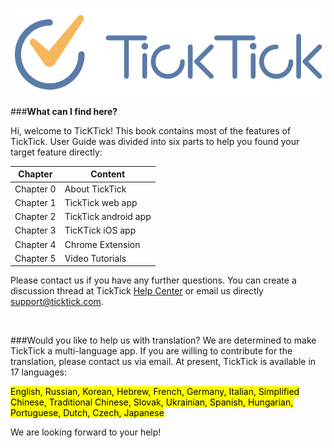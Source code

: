 ![](images/800-tick.png)


###**What can I find here?**

Hi, welcome to TicKTick! This book contains most of the features of TickTick. User Guide was divided into six parts to help you found your target feature directly:

| Chapter | Content |
| -- | -- |
|Chapter 0| About TickTick |
|Chapter 1| TickTick web app |
|Chapter 2| TickTick android app |
|Chapter 3| TicKTick iOS app |
|Chapter 4| Chrome Extension |
|Chapter 5| Video Tutorials |

Please contact us if you have any further questions. You can create a discussion thread at TickTick [Help Center](https://help.ticktick.com/forum) or email us directly [support@ticktick.com](mailto:support@ticktick.com).


<br />

###Would you like to help us with translation?
We are determined to make TickTick a multi-language app. If you are willing to contribute for the translation, please contact us via email. At present, TickTick is available in 17 languages:

<mark>English, Russian, Korean, Hebrew, French, Germany, Italian, Simplified Chinese, Traditional Chinese, Slovak, Ukrainian, Spanish, Hungarian, Portuguese, Dutch, Czech, Japanese</mark>

We are looking forward to your help!











